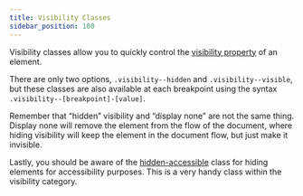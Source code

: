 ```yaml
---
title: Visibility Classes
sidebar_position: 100
---
```


Visibility classes allow you to quickly control the [visibility property](https://developer.mozilla.org/en-US/docs/Web/CSS/visibility) of an element.

There are only two options, `.visibility--hidden` and `.visibility--visible`, but these classes are also available at each breakpoint using the syntax `.visibility--[breakpoint]-[value]`.

Remember that “hidden” visibility and “display none” are not the same thing. Display none will remove the element from the flow of the document, where hiding visibility will keep the element in the document flow, but just make it invisible.

Lastly, you should be aware of the [hidden-accessible](https://automaticcss.com/docs/hidden-accessible-class/) class for hiding elements for accessibility purposes. This is a very handy class within the visibility category.
